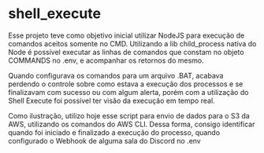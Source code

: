 # shell_execute
Esse projeto teve como objetivo inicial utilizar NodeJS para execução de comandos aceitos somente no CMD. 
Utilizando a lib child_process nativa do Node é possível executar as linhas de comandos que constam no objeto COMMANDS no .env, e acompanhar os retornos do mesmo.

Quando configurava os comandos para um arquivo .BAT, acabava perdendo o controle sobre como estava a execução dos processos e se finalizavam com sucesso ou com algum alerta, porém com a utilização do Shell Execute
foi possível ter visão da execução em  tempo real.

Como ilustração, utilizo hoje esse script para envio de dados para o S3 da AWS, utilizando os comandos do AWS CLI. Dessa forma, consigo identificar quando foi iniciado e finalizado a execução do processo, 
quando configurado o Webhook de alguma sala do Discord no .env
